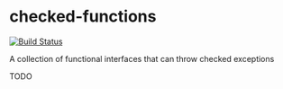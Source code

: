 # checked-functions
<!--[![Maven Central](https://img.shields.io/maven-central/v/com.github.robtimus/checked-functions)](https://search.maven.org/artifact/com.github.robtimus/checked-functions)-->
[![Build Status](https://github.com/robtimus/checked-functions/actions/workflows/build.yml/badge.svg)](https://github.com/robtimus/checked-functions/actions/workflows/build.yml)
<!--[![Quality Gate Status](https://sonarcloud.io/api/project_badges/measure?project=com.github.robtimus%3Achecked-functions&metric=alert_status)](https://sonarcloud.io/summary/overall?id=com.github.robtimus%3Achecked-functions)-->
<!--[![Coverage](https://sonarcloud.io/api/project_badges/measure?project=com.github.robtimus%3Achecked-functions&metric=coverage)](https://sonarcloud.io/summary/overall?id=com.github.robtimus%3Achecked-functions)-->
<!--[![Known Vulnerabilities](https://snyk.io/test/github/robtimus/checked-functions/badge.svg)](https://snyk.io/test/github/robtimus/checked-functions)-->

A collection of functional interfaces that can throw checked exceptions

TODO
